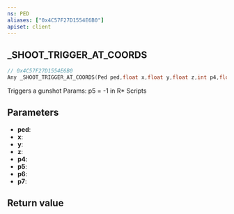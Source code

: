 ```yaml
---
ns: PED
aliases: ["0x4C57F27D1554E6B0"]
apiset: client
---
```

## _SHOOT_TRIGGER_AT_COORDS

```c
// 0x4C57F27D1554E6B0
Any _SHOOT_TRIGGER_AT_COORDS(Ped ped,float x,float y,float z,int p4,float p5,int p6,float p7);
```

Triggers a gunshot
Params: p5 = -1 in R* Scripts

## Parameters
* **ped**:
* **x**:
* **y**:
* **z**:
* **p4**:
* **p5**:
* **p6**:
* **p7**:

## Return value

